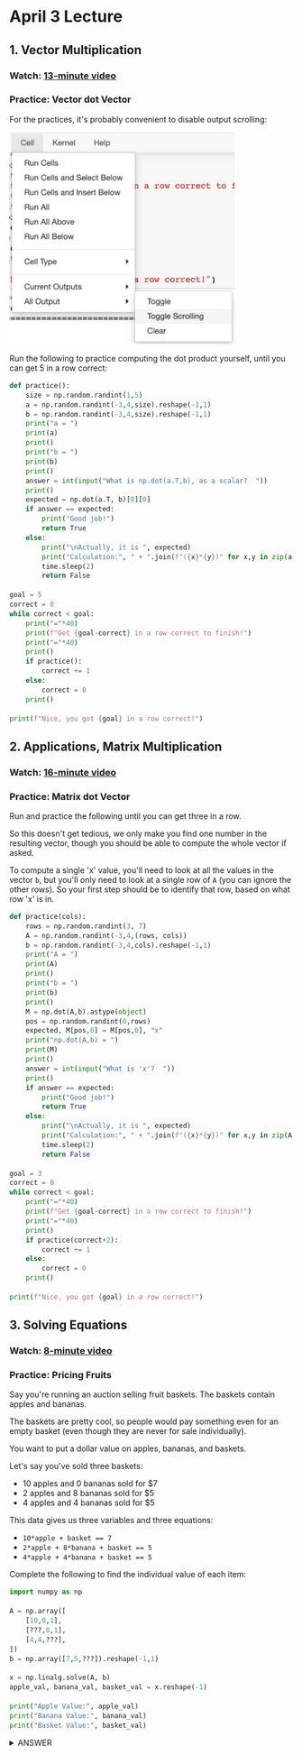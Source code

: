 # April 3 Lecture

## 1. Vector Multiplication

### Watch: [13-minute video](https://youtu.be/jra9f70d2Nc)

### Practice: Vector dot Vector

For the practices, it's probably convenient to disable output scrolling:

<img src="scroll.png" width=400>

Run the following to practice computing the dot product yourself,
until you can get 5 in a row correct:

```python
def practice():
    size = np.random.randint(1,5)
    a = np.random.randint(-3,4,size).reshape(-1,1)
    b = np.random.randint(-3,4,size).reshape(-1,1)
    print("a = ")
    print(a)
    print()
    print("b = ")
    print(b)
    print()
    answer = int(input("What is np.dot(a.T,b), as a scalar?  "))
    print()
    expected = np.dot(a.T, b)[0][0]
    if answer == expected:
        print("Good job!")
        return True
    else:
        print("\nActually, it is ", expected)
        print("Calculation:", " + ".join(f"({x}*{y})" for x,y in zip(a.reshape(-1), b.reshape(-1))))
        time.sleep(2)
        return False

goal = 5
correct = 0
while correct < goal:
    print("="*40)
    print(f"Get {goal-correct} in a row correct to finish!")
    print("="*40)
    print()
    if practice():
        correct += 1
    else:
        correct = 0
    print()
        
print(f"Nice, you got {goal} in a row correct!")
```

## 2. Applications, Matrix Multiplication

### Watch: [16-minute video](https://youtu.be/HJXa3yMS2zg)

### Practice: Matrix dot Vector

Run and practice the following until you can get three in a row.

So this doesn't get tedious, we only make you find one number in the
resulting vector, though you should be able to compute the whole
vector if asked.

To compute a single 'x' value, you'll need to look at all the values
in the vector `b`, but you'll only need to look at a single row of `A`
(you can ignore the other rows).  So your first step should be to
identify that row, based on what row 'x' is in.

```python
def practice(cols):
    rows = np.random.randint(3, 7)
    A = np.random.randint(-3,4,(rows, cols))
    b = np.random.randint(-3,4,cols).reshape(-1,1)
    print("A = ")
    print(A)
    print()
    print("b = ")
    print(b)
    print()
    M = np.dot(A,b).astype(object)
    pos = np.random.randint(0,rows)
    expected, M[pos,0] = M[pos,0], "x"
    print("np.dot(A,b) = ")
    print(M)    
    print()
    answer = int(input("What is 'x'?  "))
    print()
    if answer == expected:
        print("Good job!")
        return True
    else:
        print("\nActually, it is ", expected)
        print("Calculation:", " + ".join(f"({x}*{y})" for x,y in zip(A[pos].reshape(-1), b.reshape(-1))))
        time.sleep(2)
        return False

goal = 3
correct = 0
while correct < goal:
    print("="*40)
    print(f"Get {goal-correct} in a row correct to finish!")
    print("="*40)
    print()
    if practice(correct+2):
        correct += 1
    else:
        correct = 0
    print()
        
print(f"Nice, you got {goal} in a row correct!")
```

## 3. Solving Equations

### Watch: [8-minute video](https://youtu.be/DdzrDtJ0JgQ)

### Practice: Pricing Fruits

Say you're running an auction selling fruit baskets.  The baskets
contain apples and bananas.

The baskets are pretty cool, so people would pay something even for an
empty basket (even though they are never for sale individually).

You want to put a dollar value on apples, bananas, and baskets.

Let's say you've sold three baskets:

* 10 apples and 0 bananas sold for $7
* 2 apples and 8 bananas sold for $5
* 4 apples and 4 bananas sold for $5

This data gives us three variables and three equations:

* `10*apple + basket == 7`
* `2*apple + 8*banana + basket == 5`
* `4*apple + 4*banana + basket == 5`

Complete the following to find the individual value of each item:

```python
import numpy as np

A = np.array([
    [10,0,1],
    [???,8,1],
    [4,4,???],
])
b = np.array([7,5,???]).reshape(-1,1)

x = np.linalg.solve(A, b)
apple_val, banana_val, basket_val = x.reshape(-1)

print("Apple Value:", apple_val)
print("Banana Value:", banana_val)
print("Basket Value:", basket_val)
```

<details>
    <summary>ANSWER</summary>
    Apples are worth $0.50; bananas, $0.25; baskets, $2
</details>
